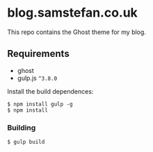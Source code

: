 # blog.samstefan.co.uk

This repo contains the Ghost theme for my blog.

## Requirements

- ghost
- gulp.js `^3.8.0`

Install the build dependences:
```
$ npm install gulp -g
$ npm install
```

### Building

```
$ gulp build
```